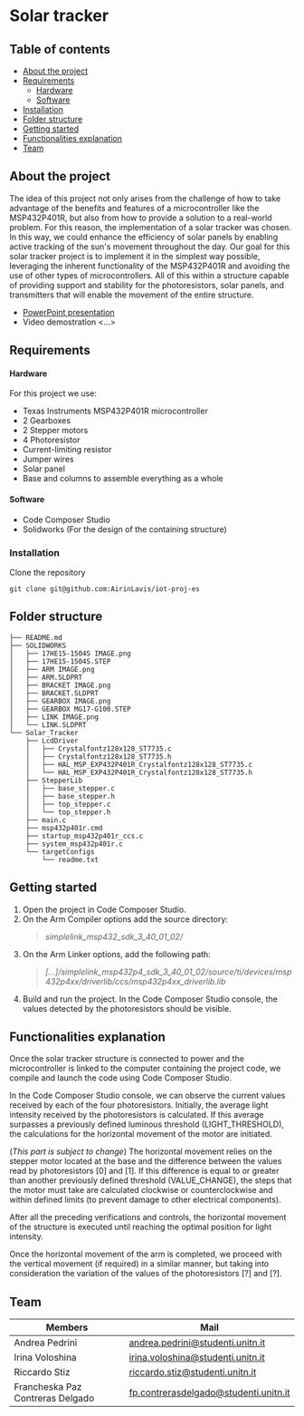 # Solar tracker

## Table of contents
- [About the project](#about-the-project)
- [Requirements](#requirements)
  - [Hardware](#hardware)
  - [Software](#software)
- [Installation](#installation)
- [Folder structure](#folder-structure)
- [Getting started](#getting-started)
- [Functionalities explanation](#functionalities-explanation)
- [Team](#team)
 

## About the project
The idea of this project not only arises from the challenge of how to take advantage of the benefits and features of a microcontroller like the MSP432P401R, but also from how to provide a solution to a real-world problem.
For this reason, the implementation of a solar tracker was chosen. In this way, we could enhance the efficiency of solar panels by enabling active tracking of the sun's movement throughout the day.
Our goal for this solar tracker project is to implement it in the simplest way possible, leveraging the inherent functionality of the MSP432P401R and avoiding the use of other types of microcontrollers. All of this within a structure capable of providing support and stability for the photoresistors, solar panels, and transmitters that will enable the movement of the entire structure.

- [PowerPoint presentation](https://docs.google.com/presentation/d/1o80_3NKI8f1lPXFbKVqxCV8jqO51_DSNfxD5pUymfhE/edit?usp=sharing)
- Video demostration <...>

## Requirements
#### Hardware
For this project we use:

- Texas Instruments MSP432P401R microcontroller
- 2 Gearboxes
- 2 Stepper motors
- 4 Photoresistor
- Current-limiting resistor
- Jumper wires
- Solar panel
- Base and columns to assemble everything as a whole
  
#### Software
- Code Composer Studio
- Solidworks (For the design of the containing structure)
  
### Installation
Clone the repository
```
git clone git@github.com:AirinLavis/iot-proj-es
```

## Folder structure
```
├── README.md
├── SOLIDWORKS
│   ├── 17HE15-1504S IMAGE.png
│   ├── 17HE15-1504S.STEP
│   ├── ARM IMAGE.png
│   ├── ARM.SLDPRT
│   ├── BRACKET IMAGE.png
│   ├── BRACKET.SLDPRT
│   ├── GEARBOX IMAGE.png
│   ├── GEARBOX MG17-G100.STEP
│   ├── LINK IMAGE.png
│   └── LINK.SLDPRT
└── Solar_Tracker
    ├── LcdDriver
    │   ├── Crystalfontz128x128_ST7735.c
    │   ├── Crystalfontz128x128_ST7735.h
    │   ├── HAL_MSP_EXP432P401R_Crystalfontz128x128_ST7735.c
    │   └── HAL_MSP_EXP432P401R_Crystalfontz128x128_ST7735.h
    ├── StepperLib
    │   ├── base_stepper.c
    │   ├── base_stepper.h
    │   ├── top_stepper.c
    │   └── top_stepper.h
    ├── main.c
    ├── msp432p401r.cmd
    ├── startup_msp432p401r_ccs.c
    ├── system_msp432p401r.c
    └── targetConfigs
        └── readme.txt
```
## Getting started
1. Open the project in Code Composer Studio.
2. On the Arm Compiler options add the source directory:
   > *simplelink_msp432_sdk_3_40_01_02/*
3. On the Arm Linker options, add the following path:
   > *[...]/simplelink_msp432p4_sdk_3_40_01_02/source/ti/devices/msp432p4xx/driverlib/ccs/msp432p4xx_driverlib.lib*
4. Build and run the project. In the Code Composer Studio console, the values detected by the photoresistors should be visible.

## Functionalities explanation
Once the solar tracker structure is connected to power and the microcontroller is linked to the computer containing the project code, we compile and launch the code using Code Composer Studio.

In the Code Composer Studio console, we can observe the current values received by each of the four photoresistors. Initially, the average light intensity received by the photoresistors is calculated. If this average surpasses a previously defined luminous threshold (LIGHT_THRESHOLD), the calculations for the horizontal movement of the motor are initiated.

(*This part is subject to change*)
The horizontal movement relies on the stepper motor located at the base and the difference between the values read by photoresistors [0] and [1]. If this difference is equal to or greater than another previously defined threshold (VALUE_CHANGE), the steps that the motor must take are calculated clockwise or counterclockwise and within defined limits (to prevent damage to other electrical components).

After all the preceding verifications and controls, the horizontal movement of the structure is executed until reaching the optimal position for light intensity.

Once the horizontal movement of the arm is completed, we proceed with the vertical movement (if required) in a similar manner, but taking into consideration the variation of the values ​​of the photoresistors [?] and [?].

## Team
| Members        | Mail |
|--|--|
| Andrea Pedrini | andrea.pedrini@studenti.unitn.it |
| Irina Voloshina | irina.voloshina@studenti.unitn.it |
| Riccardo Stiz | riccardo.stiz@studenti.unitn.it |
| Francheska Paz Contreras Delgado | fp.contrerasdelgado@studenti.unitn.it |
